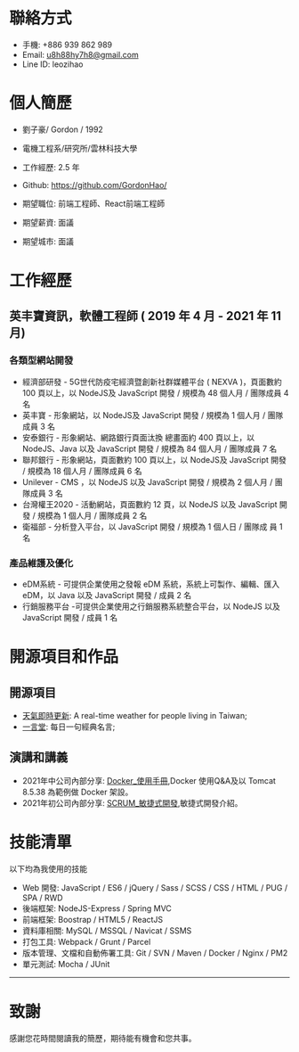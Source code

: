 # 聯絡方式

- 手機: +886 939 862 989
- Email: u8h88hy7h8@gmail.com
- Line ID: leozihao

# 個人簡歷

  - 劉子豪/ Gordon / 1992
  - 電機工程系/研究所/雲林科技大學
  - 工作經歷: 2.5 年
  - Github: https://github.com/GordonHao/

  - 期望職位: 前端工程師、React前端工程師
  - 期望薪資: 面議
  - 期望城市: 面議

# 工作經歷

## 英丰寶資訊，軟體工程師 ( 2019 年 4 月 - 2021 年 11 月)

### 各類型網站開發

  - 經濟部研發 - 5G世代防疫宅經濟暨創新社群媒體平台 ( NEXVA )，頁面數約 100 頁以上，以 NodeJS及 JavaScript 開發 / 規模為 48 個人月 / 團隊成員 4 名
  - 英丰寶 - 形象網站，以 NodeJS及 JavaScript 開發 / 規模為 1 個人月 / 團隊成員 3 名
  - 安泰銀行 - 形象網站、網路銀行頁面汰換 總畫面約 400 頁以上，以 NodeJS、Java 以及 JavaScript 開發 / 規模為 84 個人月 / 團隊成員 7 名
  - 聯邦銀行 - 形象網站，頁面數約 100 頁以上，以 NodeJS及 JavaScript 開發 / 規模為 18 個人月 / 團隊成員 6 名
  - Unilever - CMS ，以 NodeJS 以及 JavaScript 開發 / 規模為 2 個人月 / 團隊成員 3 名
  - 台灣權王2020 - 活動網站，頁面數約 12 頁，以 NodeJS 以及 JavaScript 開發 / 規模為 1 個人月 / 團隊成員 2 名
  - 衛福部 - 分析登入平台，以 JavaScript 開發 / 規模為 1 個人日 / 團隊成 員 1 名

### 產品維護及優化

  - eDM系統 - 可提供企業使用之發報 eDM 系統，系統上可製作、編輯、匯入eDM，以 Java 以及 JavaScript 開發 / 成員 2 名
  - 行銷服務平台 -可提供企業使用之行銷服務系統整合平台，以 NodeJS 以及 JavaScript 開發 / 成員 1 名

# 開源項目和作品

## 開源項目

  - [天氣即時更新](https://github.com/GordonHao/realtime-weather-app): A real-time weather for people living in Taiwan; <!--- 待增加使用說明-->
  - [一言堂](https://github.com/GordonHao/render-sentence-each-time): 每日一句經典名言; <!--- 待增加使用說明-->

## 演講和講義
  - 2021年中公司內部分享: [Docker_使用手冊](https://docs.google.com/presentation/d/1q33rL0vVq5RxCPV4F1cekoIX0YBmEGnl/edit#slide=id.p18),Docker 使用Q&A及以 Tomcat 8.5.38 為範例做 Docker 架設。
  - 2021年初公司內部分享: [SCRUM_敏捷式開發](https://docs.google.com/presentation/d/1VXxtLK4H9L6uC9Pmor-eL4sdKolkcffK/edit),敏捷式開發介紹。
 
# 技能清單

以下均為我使用的技能

- Web 開發: JavaScript / ES6 / jQuery / Sass / SCSS / CSS / HTML / PUG / SPA / RWD
- 後端框架: NodeJS-Express / Spring MVC
- 前端框架: Boostrap / HTML5 / ReactJS
- 資料庫相關: MySQL / MSSQL / Navicat / SSMS
- 打包工具: Webpack / Grunt / Parcel
- 版本管理、文檔和自動佈署工具: Git / SVN / Maven / Docker / Nginx / PM2
- 單元測試: Mocha / JUnit

<!--
## 技術文章
 (挑選你寫作或翻譯的技術文章, 好的文章可從側面證實你的表達能力和溝通能力, 也幫助招聘方更了解你)
-->
---
# 致謝
感謝您花時間閱讀我的簡歷，期待能有機會和您共事。
 
<!--
**GordonHao/GordonHao** is a ✨ _special_ ✨ repository because its `README.md` (this file) appears on your GitHub profile.

Here are some ideas to get you started:

- 🔭 I’m currently working on ...
- 🌱 I’m currently learning ...
- 👯 I’m looking to collaborate on ...
- 🤔 I’m looking for help with ...
- 💬 Ask me about ...
- 📫 How to reach me: ...
- 😄 Pronouns: ...
- ⚡ Fun fact: ...
-->
